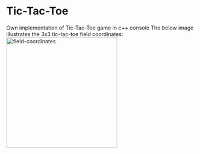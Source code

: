 # Tic-Tac-Toe
Own implementation of Tic-Tac-Toe game in c++ console
The below image illustrates the 3x3 tic-tac-toe field coordinates:
<img width="294" alt="field-coordinates" src="https://github.com/MrTitusZ/Tic-Tac-Toe/assets/56884843/d4b82d71-f13e-48b2-9470-9c8274a3dfe1">
